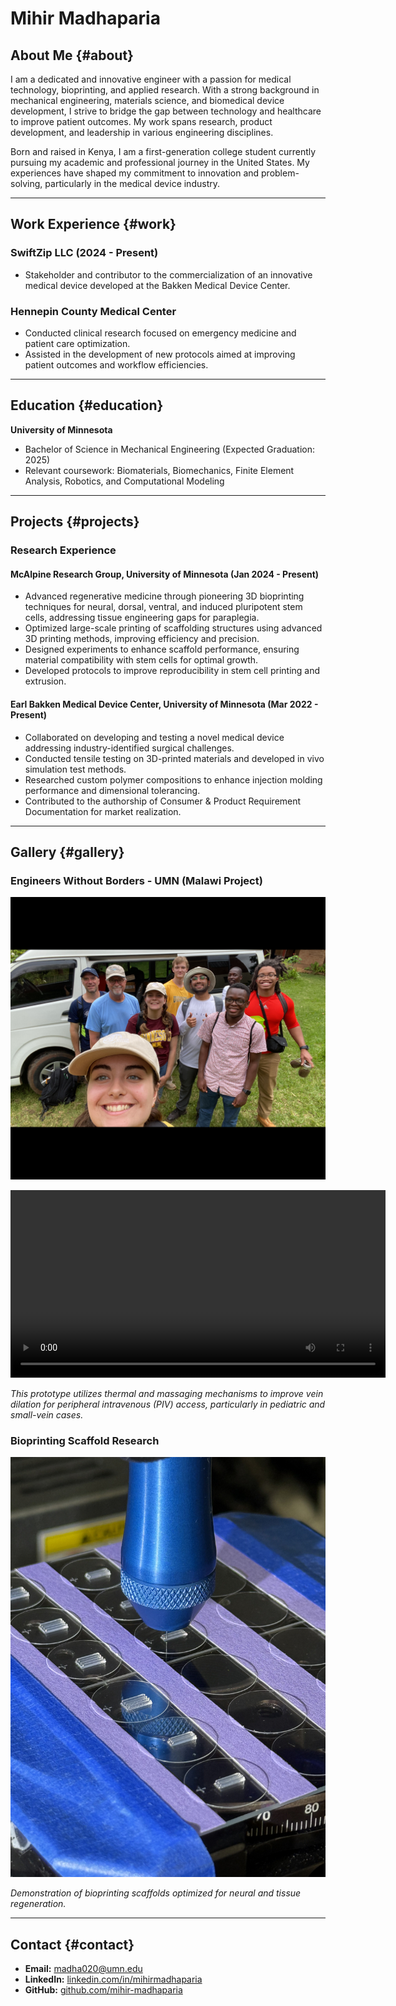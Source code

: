 # Mihir Madhaparia

## About Me {#about}
I am a dedicated and innovative engineer with a passion for medical technology, bioprinting, and applied research. With a strong background in mechanical engineering, materials science, and biomedical device development, I strive to bridge the gap between technology and healthcare to improve patient outcomes. My work spans research, product development, and leadership in various engineering disciplines.

Born and raised in Kenya, I am a first-generation college student currently pursuing my academic and professional journey in the United States. My experiences have shaped my commitment to innovation and problem-solving, particularly in the medical device industry.

---

## Work Experience {#work}
### SwiftZip LLC (2024 - Present)
- Stakeholder and contributor to the commercialization of an innovative medical device developed at the Bakken Medical Device Center.

### Hennepin County Medical Center
- Conducted clinical research focused on emergency medicine and patient care optimization.
- Assisted in the development of new protocols aimed at improving patient outcomes and workflow efficiencies.

---

## Education {#education}
**University of Minnesota**
- Bachelor of Science in Mechanical Engineering (Expected Graduation: 2025)
- Relevant coursework: Biomaterials, Biomechanics, Finite Element Analysis, Robotics, and Computational Modeling

---

## Projects {#projects}
### Research Experience  

#### McAlpine Research Group, University of Minnesota (Jan 2024 - Present)
- Advanced regenerative medicine through pioneering 3D bioprinting techniques for neural, dorsal, ventral, and induced pluripotent stem cells, addressing tissue engineering gaps for paraplegia.
- Optimized large-scale printing of scaffolding structures using advanced 3D printing methods, improving efficiency and precision.
- Designed experiments to enhance scaffold performance, ensuring material compatibility with stem cells for optimal growth.
- Developed protocols to improve reproducibility in stem cell printing and extrusion.

#### Earl Bakken Medical Device Center, University of Minnesota (Mar 2022 - Present)
- Collaborated on developing and testing a novel medical device addressing industry-identified surgical challenges.
- Conducted tensile testing on 3D-printed materials and developed in vivo simulation test methods.
- Researched custom polymer compositions to enhance injection molding performance and dimensional tolerancing.
- Contributed to the authorship of Consumer & Product Requirement Documentation for market realization.

---

## Gallery {#gallery}
### Engineers Without Borders - UMN (Malawi Project)  
![EWB team in Malawi in January, 2023](assets/images/ewbteamj23.jpg)

<video controls width="600">
  <source src="assets/videos/EAvideo1.mp4" type="video/mp4">
  Your browser does not support the video tag.
</video>

*This prototype utilizes thermal and massaging mechanisms to improve vein dilation for peripheral intravenous (PIV) access, particularly in pediatric and small-vein cases.*

### Bioprinting Scaffold Research  
![3D Printed Scaffold](assets/images/scaffold.jpg)

*Demonstration of bioprinting scaffolds optimized for neural and tissue regeneration.*

---

## Contact {#contact}
- **Email:** madha020@umn.edu  
- **LinkedIn:** [linkedin.com/in/mihirmadhaparia](https://www.linkedin.com/in/mihirmadhaparia/)  
- **GitHub:** [github.com/mihir-madhaparia](https://github.com/mihirmadhaparia)  
